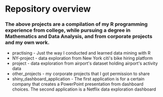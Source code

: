 # Repository overview

### The above projects are a compilation of my R programming experience from college, while pursuing a degree in Mathematics and Data Analysis, and from corporate projects and my own work. 

- practising - Just the way I conducted and learned data mining with R
- NY-project - data exploration from New York citi's bike hiring platform
- project - data exploration from airport's dataset holding airport's activity data 
- other_projects - my corporate projects that I got permission to share
- shiny_dashboard_application - The first application is for a certain company that creates a PowerPoint presentation from dashboard choices. The second application is a Netflix data exploration dashboard
